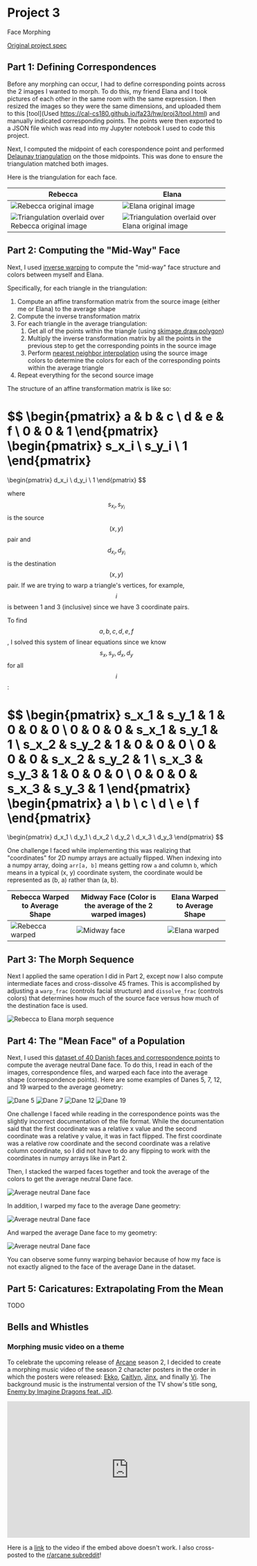 # Project 3

Face Morphing

[Original project spec](https://inst.eecs.berkeley.edu/~cs180/fa24/hw/proj3/index.html)

## Part 1: Defining Correspondences

Before any morphing can occur, I had to define corresponding points across the 2 images I wanted to morph. To do this, my friend Elana and I took pictures of each other in the same room with the same expression. I then resized the images so they were the same dimensions, and uploaded them to this [tool](Used https://cal-cs180.github.io/fa23/hw/proj3/tool.html) and manually indicated corresponding points. The points were then exported to a JSON file which was read into my Jupyter notebook I used to code this project.

Next, I computed the midpoint of each corespondence point and performed [Delaunay triangulation](https://docs.scipy.org/doc/scipy/reference/generated/scipy.spatial.Delaunay.html) on the those midpoints. This was done to ensure the triangulation matched both images.

Here is the triangulation for each face.

| Rebecca | Elana |
| --- | --- |
| ![Rebecca original image](assets/2/rebecca.png) | ![Elana original image](assets/2/elana.png) |
| ![Triangulation overlaid over Rebecca original image](assets/1/rebecca_tri.png) | ![Triangulation overlaid over Elana original image](assets/1/elana_tri.png) |

## Part 2: Computing the "Mid-Way" Face

Next, I used [inverse warping](https://en.wikipedia.org/wiki/Image_warping) to compute the "mid-way" face structure and colors between myself and Elana.

Specifically, for each triangle in the triangulation:

1. Compute an affine transformation matrix from the source image (either me or Elana) to the average shape
2. Compute the inverse transformation matrix
3. For each triangle in the average triangulation:
    1. Get all of the points within the triangle (using [skimage.draw.polygon](https://scikit-image.org/docs/dev/api/skimage.draw.html#skimage.draw.polygon))
    2. Multiply the inverse transformation matrix by all the points in the previous step to get the corresponding points in the source image
    3. Perform [nearest neighbor interpolation](https://docs.scipy.org/doc/scipy/reference/generated/scipy.interpolate.griddata.html) using the source image colors to determine the colors for each of the corresponding points within the average triangle
4. Repeat everything for the second source image

The structure of an affine transformation matrix is like so:

$$
\begin{pmatrix}
a & b & c \\
d & e & f \\
0 & 0 & 1
\end{pmatrix}
\begin{pmatrix}
s_x_i \\
s_y_i \\
1
\end{pmatrix}
=
\begin{pmatrix}
d_x_i \\
d_y_i \\
1
\end{pmatrix}
$$

where $$s_x_i, s_y_i$$ is the source $$(x, y)$$ pair and $$d_x_i, d_y_i$$ is the destination $$(x, y)$$ pair. If we are trying to warp a triangle's vertices, for example, $$i$$ is between 1 and 3 (inclusive) since we have 3 coordinate pairs.

To find $$a, b, c, d, e, f$$, I solved this system of linear equations since we know $$s_x, s_y, d_x, d_y$$ for all $$i$$:

$$
\begin{pmatrix}
s_x_1 & s_y_1 & 1 & 0 & 0 & 0 \\
0 & 0 & 0 & s_x_1 & s_y_1 & 1 \\
s_x_2 & s_y_2 & 1 & 0 & 0 & 0 \\
0 & 0 & 0 & s_x_2 & s_y_2 & 1 \\
s_x_3 & s_y_3 & 1 & 0 & 0 & 0 \\
0 & 0 & 0 & s_x_3 & s_y_3 & 1
\end{pmatrix}
\begin{pmatrix}
a \\
b \\
c \\
d \\
e \\
f
\end{pmatrix}
=
\begin{pmatrix}
d_x_1 \\
d_y_1 \\
d_x_2 \\
d_y_2 \\
d_x_3 \\
d_y_3
\end{pmatrix}
$$

One challenge I faced while implementing this was realizing that "coordinates" for 2D numpy arrays are actually flipped. When indexing into a numpy array, doing `arr[a, b]` means getting row `a` and column `b`, which means in a typical (x, y) coordinate system, the coordinate would be represented as (b, a) rather than (a, b).

| Rebecca Warped to Average Shape | Midway Face (Color is the average of the 2 warped images) | Elana Warped to Average Shape |
| --- | --- | --- |
| ![Rebecca warped](assets/2/rebecca_mid_warp.jpg) | ![Midway face](assets/2/midway_face.jpg) | ![Elana warped](assets/2/elana_mid_warp.jpg) |

## Part 3: The Morph Sequence

Next I applied the same operation I did in Part 2, except now I also compute intermediate faces and cross-dissolve 45 frames. This is accomplished by adjusting a `warp_frac` (controls facial structure) and `dissolve_frac` (controls colors) that determines how much of the source face versus how much of the destination face is used.

![Rebecca to Elana morph sequence](assets/3/rebecca_elana.gif)

## Part 4: The "Mean Face" of a Population

Next, I used this [dataset of 40 Danish faces and correspondence points](https://web.archive.org/web/20070613160541/https://www2.imm.dtu.dk/~aam/datasets/imm_face_db.zip) to compute the average neutral Dane face. To do this, I read in each of the images, correspondence files, and warped each face into the average shape (correspondence points). Here are some examples of Danes 5, 7, 12, and 19 warped to the average geometry:

![Dane 5](assets/4/dane5.jpg)
![Dane 7](assets/4/dane7.jpg)
![Dane 12](assets/4/dane12.jpg)
![Dane 19](assets/4/dane19.jpg)

One challenge I faced while reading in the correspondence points was the slightly incorrect documentation of the file format. While the documentation said that the first coordinate was a relative x value and the second coordinate was a relative y value, it was in fact flipped. The first coordinate was a relative row coordinate and the second coordinate was a relative column coordinate, so I did not have to do any flipping to work with the coordinates in numpy arrays like in Part 2.

Then, I stacked the warped faces together and took the average of the colors to get the average neutral Dane face.

![Average neutral Dane face](assets/4/avg_dane.jpg)

In addition, I warped my face to the average Dane geometry:

![Average neutral Dane face](assets/4/rebecca_to_avg_dane.jpg)

And warped the average Dane face to my geometry:

![Average neutral Dane face](assets/4/avg_dane_to_rebecca.jpg)

You can observe some funny warping behavior because of how my face is not exactly aligned to the face of the average Dane in the dataset.

## Part 5: Caricatures: Extrapolating From the Mean

TODO

## Bells and Whistles

### Morphing music video on a theme

To celebrate the upcoming release of [Arcane](https://en.wikipedia.org/wiki/Arcane_(TV_series)) season 2, I decided to create a morphing music video of the season 2 character posters in the order in which the posters were released: [Ekko](https://x.com/arcaneshow/status/1825910698918162676), [Caitlyn](https://x.com/arcaneshow/status/1828447401470001230), [Jinx](https://x.com/arcaneshow/status/1830955255808352632), and finally [Vi](https://x.com/arcaneshow/status/1832411007807017059). The background music is the instrumental version of the TV show's title song, [Enemy by Imagine Dragons feat. JID](https://www.youtube.com/watch?v=-yN2r5h5TwM&ab_channel=IUploadStems).

<iframe width="560" height="315" src="https://www.youtube-nocookie.com/embed/WDh9NF7ZHIg?si=YvXEeQxqUUjQ6ll3" title="YouTube video player" frameborder="0" allow="accelerometer; autoplay; clipboard-write; encrypted-media; gyroscope; picture-in-picture; web-share" referrerpolicy="strict-origin-when-cross-origin" allowfullscreen></iframe>

Here is a [link](https://youtu.be/WDh9NF7ZHIg) to the video if the embed above doesn't work. I also cross-posted to the [r/arcane subreddit](https://www.reddit.com/r/arcane/comments/1fz55kj/s2_spoilers_character_posters_morphed_together/)!
